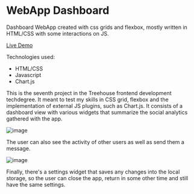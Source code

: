 # WebApp Dashboard
Dashboard WebApp created with css grids and flexbox, mostly written in HTML/CSS with some interactions on JS.

[Live Demo](https://msosadev.github.io/treehouse-project-7/)

Technologies used:
* HTML/CSS
* Javascript
* Chart.js

This is the seventh project in the Treehouse frontend development techdegree. It meant to test my skills in CSS grid, flexbox and the implementation of external JS plugins, such as Chart.js. It consists of a dashboard view with various widgets that summarize the social analytics gathered with the app.

![image](https://github.com/msosadev/treehouse-project-7/assets/59977013/542d74ce-8197-46ac-a14d-297b7d8be7db)

The user can also see the activity of other users as well as send them a message.

![image](https://github.com/msosadev/treehouse-project-7/assets/59977013/21c0e365-44cb-4478-befa-c0a44197b80d)

Finally, there's a settings widget that saves any changes into the local storage, so the user can close the app, return in some other time and still have the same settings.
